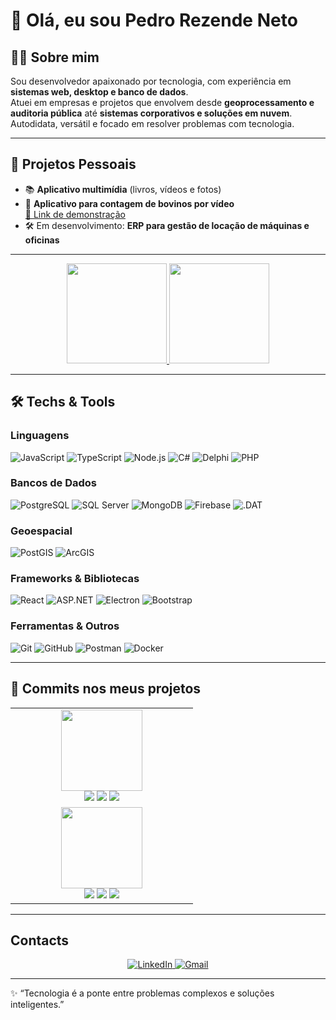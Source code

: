 # 👋 Olá, eu sou Pedro Rezende Neto

## 👨‍💻 Sobre mim
Sou desenvolvedor apaixonado por tecnologia, com experiência em **sistemas web, desktop e banco de dados**.  
Atuei em empresas e projetos que envolvem desde **geoprocessamento e auditoria pública** até **sistemas corporativos e soluções em nuvem**.  
Autodidata, versátil e focado em resolver problemas com tecnologia.

---

## 🚀 Projetos Pessoais
- 📚 **Aplicativo multimídia** (livros, vídeos e fotos)
- 🐄 **Aplicativo para contagem de bovinos por vídeo**  
  [🔗 Link de demonstração](https://drive.google.com/file/d/1QOejW5SMHCNknMpC-f6mGNzqf4nHoud0/view?usp=drive_link)
- 🛠️ Em desenvolvimento: **ERP para gestão de locação de máquinas e oficinas**

---

<div align="center">

<!-- Stats (título curto + line_height) -->
<a href="https://github.com/pedroRez">
  <img
    height="160"
    src="https://github-readme-stats.vercel.app/api?username=pedroRez&show_icons=true&theme=radical&count_private=true&hide_title=true&line_height=24&cache_seconds=86400"
  />
</a>

<!-- Top Languages (título curto também) -->
<a href="https://github.com/pedroRez">
  <img
    height="160"
    src="https://github-readme-stats.vercel.app/api/top-langs/?username=pedroRez&layout=compact&langs_count=8&theme=radical&hide_progress=false&hide=html,css&custom_title=Top%20Languages"
  />
</a>

</div>



---
## 🛠️ Techs & Tools

### Linguagens
![JavaScript](https://img.shields.io/badge/-JavaScript-F7DF1E?logo=javascript&logoColor=000&style=for-the-badge)
![TypeScript](https://img.shields.io/badge/-TypeScript-3178C6?logo=typescript&logoColor=fff&style=for-the-badge)
![Node.js](https://img.shields.io/badge/-Node.js-339933?logo=node.js&logoColor=fff&style=for-the-badge)
![C#](https://img.shields.io/badge/-C%23-239120?logo=c-sharp&logoColor=fff&style=for-the-badge)
![Delphi](https://img.shields.io/badge/-Delphi-EE1F35?logo=delphi&logoColor=fff&style=for-the-badge)
![PHP](https://img.shields.io/badge/-PHP-777BB4?logo=php&logoColor=fff&style=for-the-badge)

### Bancos de Dados
![PostgreSQL](https://img.shields.io/badge/-PostgreSQL-4169E1?logo=postgresql&logoColor=fff&style=for-the-badge)
![SQL Server](https://img.shields.io/badge/-SQL%20Server-CC2927?logo=microsoft-sql-server&logoColor=fff&style=for-the-badge)
![MongoDB](https://img.shields.io/badge/-MongoDB-47A248?logo=mongodb&logoColor=fff&style=for-the-badge)
![Firebase](https://img.shields.io/badge/-Firebase-FFCA28?logo=firebase&logoColor=000&style=for-the-badge)
![.DAT](https://img.shields.io/badge/-DAT%20File-444444?style=for-the-badge)
### Geoespacial
![PostGIS](https://img.shields.io/badge/-PostGIS-4169E1?logo=postgresql&logoColor=fff&style=for-the-badge)
![ArcGIS](https://img.shields.io/badge/-ArcGIS-2E7D32?style=for-the-badge)


### Frameworks & Bibliotecas
![React](https://img.shields.io/badge/-React-61DAFB?logo=react&logoColor=000&style=for-the-badge)
![ASP.NET](https://img.shields.io/badge/-.NET-512BD4?logo=dotnet&logoColor=fff&style=for-the-badge)
![Electron](https://img.shields.io/badge/-Electron-47848F?logo=electron&logoColor=fff&style=for-the-badge)
![Bootstrap](https://img.shields.io/badge/-Bootstrap-7952B3?logo=bootstrap&logoColor=fff&style=for-the-badge)

### Ferramentas & Outros
![Git](https://img.shields.io/badge/-Git-F05032?logo=git&logoColor=fff&style=for-the-badge)
![GitHub](https://img.shields.io/badge/-GitHub-181717?logo=github&logoColor=fff&style=for-the-badge)
![Postman](https://img.shields.io/badge/-Postman-FF6C37?logo=postman&logoColor=fff&style=for-the-badge)
![Docker](https://img.shields.io/badge/-Docker-2496ED?logo=docker&logoColor=fff&style=for-the-badge)

---

## 🧩 Commits nos meus projetos

<table align="center">
  <tr>
    <!-- ===== CountG ===== -->
    <td align="center" width="50%" valign="top">
      <a href="https://github.com/pedroRez/CountG">
        <img height="130" src="https://github-readme-stats.vercel.app/api/pin/?username=pedroRez&repo=CountG&theme=radical" />
      </a><br/>
      <img src="https://img.shields.io/github/commit-activity/m/pedroRez/CountG?label=commits%2Fm%C3%AAs&style=for-the-badge" />
      <img src="https://img.shields.io/github/commit-activity/y/pedroRez/CountG?label=commits%2Fano&style=for-the-badge" />
      <img src="https://img.shields.io/github/last-commit/pedroRez/CountG?style=for-the-badge" />
    </td>
  </tr>
  <tr>
       <td align="center" width="50%" valign="top">
            <a href="https://github.com/pedroRez/GravadorDeTela">
              <img height="130" src="https://github-readme-stats.vercel.app/api/pin/?username=pedroRez&repo=GravadorDeTela&theme=radical" />
            </a><br/>
            <img src="https://img.shields.io/github/commit-activity/m/pedroRez/GravadorDeTela?label=commits%2Fm%C3%AAs&style=for-the-badge" />
            <img src="https://img.shields.io/github/commit-activity/y/pedroRez/GravadorDeTela?label=commits%2Fano&style=for-the-badge" />
            <img src="https://img.shields.io/github/last-commit/pedroRez/GravadorDeTela?style=for-the-badge" />
          </td>


</tr>
   
   

  <!-- =====
  <tr>
    <td align="center" colspan="2" valign="top">
      <a href="https://github.com/pedroRez/almoxarifado-erp">
        <img height="130" src="https://github-readme-stats.vercel.app/api/pin/?username=pedroRez&repo=almoxarifado-erp&theme=radical" />
      </a><br/>
      <img src="https://img.shields.io/github/commit-activity/m/pedroRez/almoxarifado-erp?label=commits%2Fm%C3%AAs&style=for-the-badge" />
      <img src="https://img.shields.io/github/commit-activity/y/pedroRez/almoxarifado-erp?label=commits%2Fano&style=for-the-badge" />
      <img src="https://img.shields.io/github/last-commit/pedroRez/almoxarifado-erp?style=for-the-badge" />
    </td>
  </tr>===== -->
</table>


---


## Contacts
<p align="center">
  <a href="https://www.linkedin.com/in/pedro-rezende-82530135a" target="_blank">
    <img alt="LinkedIn" src="https://img.shields.io/badge/LinkedIn-0A66C2?style=for-the-badge&logo=linkedin&logoColor=white">
  </a>
  <a href="mailto:pedro.rezp3@gmail.com">
    <img alt="Gmail" src="https://img.shields.io/badge/Gmail-EA4335?style=for-the-badge&logo=gmail&logoColor=white">
  </a>
  <!-- Substitua SEU_USUARIO pelo seu @ do Instagram -->
  

</p>

---

✨ “Tecnologia é a ponte entre problemas complexos e soluções inteligentes.”
